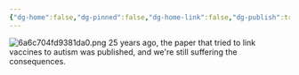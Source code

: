 ```yaml
---
{"dg-home":false,"dg-pinned":false,"dg-home-link":false,"dg-publish":true,"tags":["dgblip"],"disabled rules":["yaml-title","yaml-title-alias","file-name-heading"],"title":"philipp on mastodon @ 2023-02-17","created-date":"2023-02-17T13:00:21","id":109880201819183890,"updated-date":"2025-05-02T08:50:43","dg-path":"blips/109880201819183881.md","permalink":"/blips/109880201819183881/","dgPassFrontmatter":true}
---
```



![6a6c704fd9381da0.png](/img/user/attachments/6a6c704fd9381da0.png)
25 years ago, the paper that tried to link vaccines to autism was published, and we're still suffering the consequences.



